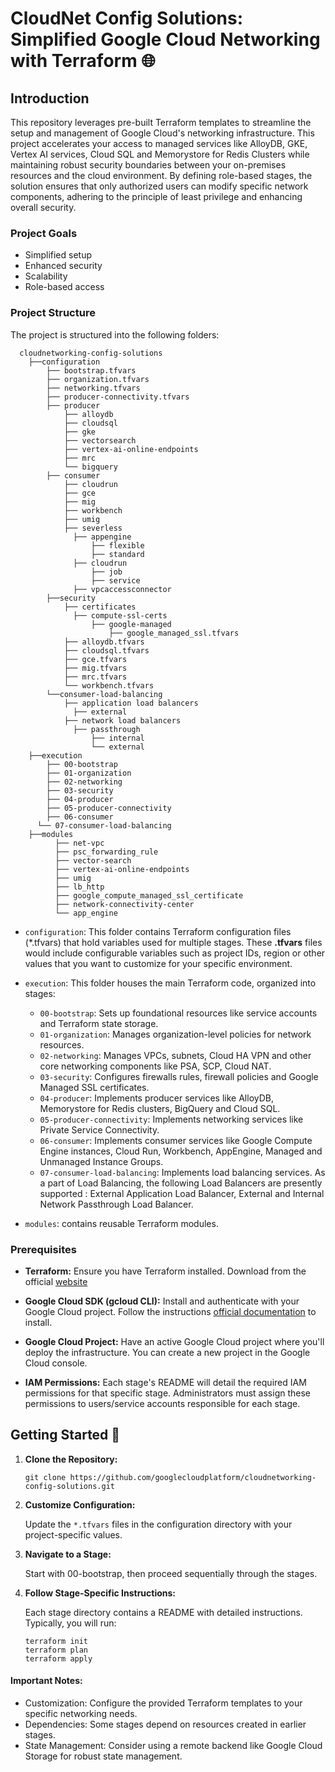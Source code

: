 # CloudNet Config Solutions: Simplified Google Cloud Networking with Terraform 🌐

## Introduction

This repository leverages pre-built Terraform templates to streamline the setup and management of Google Cloud's networking infrastructure. This project accelerates your access to managed services like AlloyDB, GKE, Vertex AI services, Cloud SQL and Memorystore for Redis Clusters while maintaining robust security boundaries between your on-premises resources and the cloud environment. By defining role-based stages, the solution ensures that only authorized users can modify specific network components, adhering to the principle of least privilege and enhancing overall security.

### Project Goals

* Simplified setup
* Enhanced security
* Scalability
* Role-based access

### Project Structure
The project is structured into the following folders:

  ```
    cloudnetworking-config-solutions
      ├──configuration
          ├── bootstrap.tfvars
          ├── organization.tfvars
          ├── networking.tfvars
          ├── producer-connectivity.tfvars
          ├── producer
              ├── alloydb
              ├── cloudsql
              ├── gke
              ├── vectorsearch
              ├── vertex-ai-online-endpoints
              ├── mrc
              └── bigquery
          ├── consumer
              ├── cloudrun
              ├── gce
              ├── mig
              ├── workbench
              ├── umig
              ├── severless
                ├── appengine
                    ├── flexible
                    ├── standard
                ├── cloudrun
                    ├── job
                    ├── service
                ├── vpcaccessconnector
          ├──security
              ├── certificates
                ├── compute-ssl-certs
                    ├── google-managed
                        ├── google_managed_ssl.tfvars
              ├── alloydb.tfvars
              ├── cloudsql.tfvars
              ├── gce.tfvars
              ├── mig.tfvars
              ├── mrc.tfvars
              └── workbench.tfvars
          └──consumer-load-balancing
              ├── application load balancers
                ├── external
              ├── network load balancers
                ├── passthrough
                    ├── internal
                    └── external
      ├──execution
          ├── 00-bootstrap
          ├── 01-organization
          ├── 02-networking
          ├── 03-security
          ├── 04-producer
          ├── 05-producer-connectivity
          ├── 06-consumer
        └── 07-consumer-load-balancing
      ├──modules
            ├── net-vpc
            ├── psc_forwarding_rule
            ├── vector-search
            ├── vertex-ai-online-endpoints
            ├── umig
            ├── lb_http
            ├── google_compute_managed_ssl_certificate
            ├── network-connectivity-center
            └── app_engine
  ```
* `configuration`: This folder contains Terraform configuration files (*.tfvars) that hold variables used for multiple stages. These **.tfvars** files would include configurable variables such as project IDs, region or other values that you want to customize for your specific environment.

* `execution`: This folder houses the main Terraform code, organized into stages:

  * `00-bootstrap`: Sets up foundational resources like service accounts and Terraform state storage.
  * `01-organization`:  Manages organization-level policies for network resources.
  * `02-networking`: Manages VPCs, subnets, Cloud HA VPN and other core networking components like PSA, SCP, Cloud NAT.
  * `03-security`:  Configures firewalls rules, firewall policies and Google Managed SSL certificates.
  * `04-producer`: Implements producer services like AlloyDB, Memorystore for Redis clusters, BigQuery and Cloud SQL.
  * `05-producer-connectivity`: Implements networking services like Private Service Connectivity.
  * `06-consumer`: Implements consumer services like Google Compute Engine instances, Cloud Run, Workbench, AppEngine, Managed and Unmanaged Instance Groups.
  * `07-consumer-load-balancing`: Implements load balancing services. As a part of Load Balancing, the following Load Balancers are presently supported : External Application Load Balancer, External and Internal Network Passthrough Load Balancer.

* `modules`: contains reusable Terraform modules.


### Prerequisites

* **Terraform:** Ensure you have Terraform installed. Download from the official [website](https://www.terraform.io/downloads.html)

* **Google Cloud SDK (gcloud CLI):** Install and authenticate with your Google Cloud project. Follow the instructions [official documentation](https://cloud.google.com/sdk/docs/install) to install.

* **Google Cloud Project:** Have an active Google Cloud project where you'll deploy the infrastructure. You can create a new project in the Google Cloud console.

* **IAM Permissions:** Each stage's README will detail the required IAM permissions for that specific stage. Administrators must assign these permissions to users/service accounts responsible for each stage.

## Getting Started 🚀

1. **Clone the Repository:**

    ```
    git clone https://github.com/googlecloudplatform/cloudnetworking-config-solutions.git
    ```

2. **Customize Configuration:**

    Update the `*.tfvars` files in the configuration directory with your project-specific values.

3. **Navigate to a Stage:**

    Start with 00-bootstrap, then proceed sequentially through the stages.

4. **Follow Stage-Specific Instructions:**

    Each stage directory contains a README with detailed instructions. Typically, you will run:

    ```
    terraform init
    terraform plan
    terraform apply
    ```

#### Important Notes:

* Customization: Configure the provided Terraform templates to your specific networking needs.
* Dependencies: Some stages depend on resources created in earlier stages.
* State Management: Consider using a remote backend like Google Cloud Storage for robust state management.
